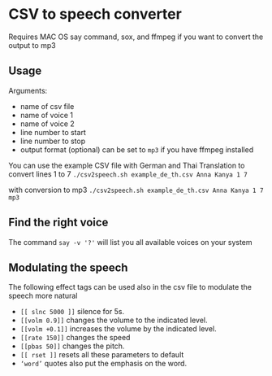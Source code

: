 # CSV to speech converter

Requires MAC OS say command, sox, and ffmpeg if you want to convert the output to mp3

## Usage
Arguments:
- name of csv file
- name of voice 1
- name of voice 2
- line number to start
- line number to stop
- output format (optional) can be set to `mp3` if you have ffmpeg installed

You can use the example CSV file with German and Thai Translation to convert lines 1 to 7
`./csv2speech.sh example_de_th.csv Anna Kanya 1 7`

with conversion to mp3
`./csv2speech.sh example_de_th.csv Anna Kanya 1 7 mp3`  

## Find the right voice
The command `say -v '?'` will list you all available voices on your system

## Modulating the speech

The following effect tags can be used also in the csv file to modulate the speech more natural

* `[[ slnc 5000 ]]` silence for 5s.
* `[[volm 0.9]]` changes the volume to the indicated level.
* `[[volm +0.1]]` increases the volume by the indicated level.
* `[[rate 150]]` changes the speed
* `[[pbas 50]]` changes the pitch.
* `[[ rset ]]` resets all these parameters to default
* `‘word’` quotes also put the emphasis on the word.
